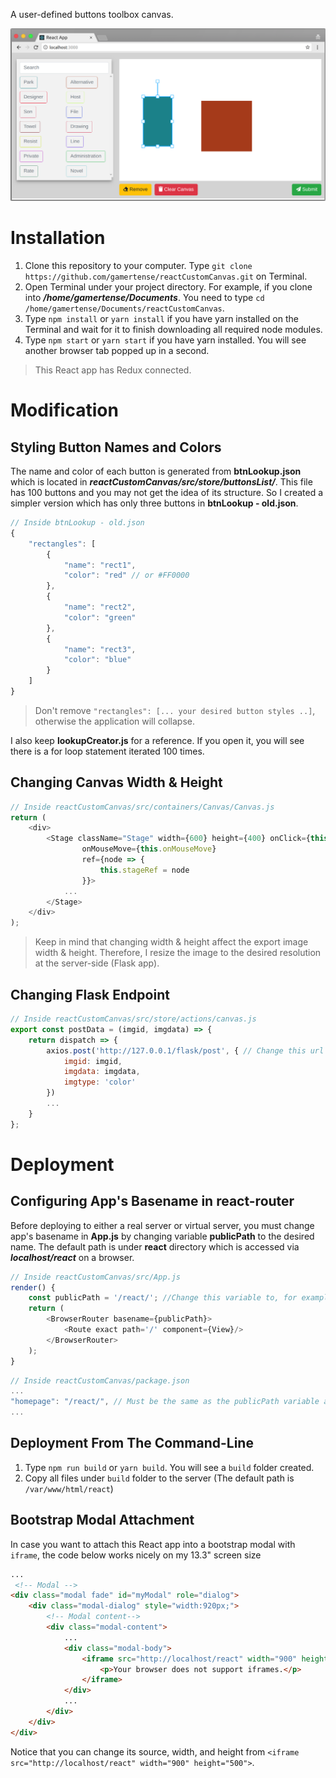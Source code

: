 A user-defined buttons toolbox canvas.

![alt text](https://github.com/gamertense/reactCustomCanvas/raw/master/readme_images/app_screenshot.png "My React application")

# Installation
1. Clone this repository to your computer. Type `git clone https://github.com/gamertense/reactCustomCanvas.git` on Terminal.
2. Open Terminal under your project directory. For example, if you clone into **_/home/gamertense/Documents_**. You need to type `cd /home/gamertense/Documents/reactCustomCanvas`.
3. Type `npm install` or `yarn install` if you have yarn installed on the Terminal and wait for it to finish downloading all required node modules.
4. Type `npm start` or `yarn start` if you have yarn installed. You will see another browser tab popped up in a second.

> This React app has Redux connected.

# Modification
## Styling Button Names and Colors
The name and color of each button is generated from **btnLookup.json** which is located in **_reactCustomCanvas/src/store/buttonsList/_**. This file has 100 buttons and you may not get the idea of its structure. So I created a simpler version which has only three buttons in **btnLookup - old.json**.
```javascript
// Inside btnLookup - old.json
{
    "rectangles": [
        {
            "name": "rect1",
            "color": "red" // or #FF0000
        },
        {
            "name": "rect2",
            "color": "green"
        },
        {
            "name": "rect3",
            "color": "blue"
        }
    ]
}
```
> Don't remove `"rectangles": [... your desired button styles ..]`, otherwise the application will collapse.

I also keep **lookupCreator.js** for a reference. If you open it, you will see there is a for loop statement iterated 100 times.

## Changing Canvas Width & Height
```javascript
// Inside reactCustomCanvas/src/containers/Canvas/Canvas.js
return (
    <div>
        <Stage className="Stage" width={600} height={400} onClick={this.onClickHandler}
                onMouseMove={this.onMouseMove}
                ref={node => {
                    this.stageRef = node
                }}>
            ...
        </Stage>
    </div>
);
```
> Keep in mind that changing width & height affect the export image width & height. Therefore, I resize the image to the desired resolution at the server-side (Flask app).

## Changing Flask Endpoint

```javascript
// Inside reactCustomCanvas/src/store/actions/canvas.js
export const postData = (imgid, imgdata) => {
    return dispatch => {
        axios.post('http://127.0.0.1/flask/post', { // Change this url
            imgid: imgid,
            imgdata: imgdata,
            imgtype: 'color'
        })
        ...
    }
};
```

# Deployment
## Configuring App's Basename in react-router
Before deploying to either a real server or virtual server, you must change app's basename in **App.js** by changing variable **publicPath** to the desired name. The default path is under **react** directory which is accessed via **_localhost/react_** on a browser.

```javascript
// Inside reactCustomCanvas/src/App.js
render() {
    const publicPath = '/react/'; //Change this variable to, for example, /yourapp/react/
    return (
        <BrowserRouter basename={publicPath}>
            <Route exact path='/' component={View}/>
        </BrowserRouter>
    );
}
```
```javascript
// Inside reactCustomCanvas/package.json
...
"homepage": "/react/", // Must be the same as the publicPath variable above.
...
```

## Deployment From The Command-Line
1. Type `npm run build` or `yarn build`. You will see a `build` folder created.
2. Copy all files under `build` folder to the server (The default path is `/var/www/html/react`)

## Bootstrap Modal Attachment
In case you want to attach this React app into a bootstrap modal with `iframe`, the code below works nicely on my 13.3" screen size
```html
...
 <!-- Modal -->
<div class="modal fade" id="myModal" role="dialog">
    <div class="modal-dialog" style="width:920px;">
        <!-- Modal content-->
        <div class="modal-content">
            ...
            <div class="modal-body">
                <iframe src="http://localhost/react" width="900" height="500">
                    <p>Your browser does not support iframes.</p>
                </iframe>
            </div>
            ...
        </div>
    </div>
</div>
```
Notice that you can change its source, width, and height from `<iframe src="http://localhost/react" width="900" height="500">`.
